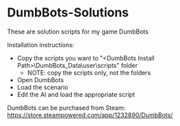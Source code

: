 # DumbBots-Solutions
These are solution scripts for my game DumbBots

Installation instructions:
* Copy the scripts you want to "\<DumbBots Install Path>\DumbBots_Data\user\scripts" folder
  * NOTE: copy the scripts only, not the folders
* Open DumbBots
* Load the scenario
* Edit the AI and load the appropriate script

DumbBots can be purchased from Steam:
https://store.steampowered.com/app/1232890/DumbBots/
